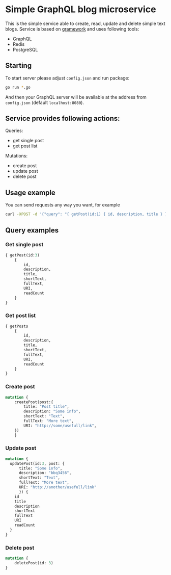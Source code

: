 # Simple GraphQL blog microservice

This is the simple service able to create, read, update and delete simple text blogs.
Service is based on [gramework](https://github.com/gramework/gramework) and uses following tools:

- GraphQL
- Redis
- PostgreSQL

## Starting

To start server please adjust ```config.json``` and run package:
```bash
go run *.go
```
And then your GraphQL server will be available at the address from ```config.json``` (default ```localhost:8080```).

## Service provides following actions:

Queries:
- get single post
- get post list

Mutations:
- create post
- update post
- delete post

## Usage example

You can send requests any way you want, for example
```bash
curl -XPOST -d '{"query": "{ getPost(id:1) { id, description, title } }"}' -H "Content-Type: application/json" localhost:8080/graphql
```

## Query examples

### Get single post

```graphql
{ getPost(id:3)
	{ 
		id, 
		description, 
		title, 
		shortText, 
		fullText, 
		URI,
		readCount
	} 
}
```

### Get post list

```graphql
{ getPosts 
	{ 
		id, 
		description, 
		title, 
		shortText, 
		fullText, 
		URI,
		readCount
	} 
}
```

### Create post

```graphql
mutation {
	createPost(post:{
        title: "Post title",
        description: "Some info",
        shortText: "Text",
        fullText: "More text",
        URI: "http://some/usefull/link",
    })
	}
```

### Update post
```graphql
mutation {
  updatePost(id:3, post: {
      title: "Some info", 
      description: "bbq3456", 
      shortText: "Text", 
      fullText: "More text", 
      URI: "http://another/usefull/link"
      }) {
    id
    title
    description
    shortText
    fullText
    URI
    readCount
  }
}
```

### Delete post
```graphql
mutation {
	deletePost(id: 3)
}
```